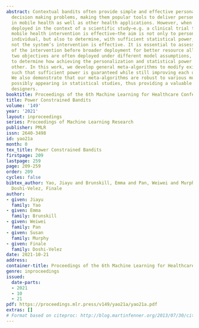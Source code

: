 ```yaml
---
abstract: Contextual bandits often provide simple and effective personalization in
  decision making problems, making them popular tools to deliver personalized interventions
  in mobile health as well as other health applications. However, when bandits are
  deployed in the context of a scientific study—e.g. a clinical trial to test if a
  mobile health intervention is effective—the aim is not only to personalize for an
  individual, but also to determine, with sufficient statistical power, whether or
  not the system’s intervention is effective. It is essential to assess the effectiveness
  of the intervention before broader deployment for better resource allocation. The
  two objectives are often deployed under different model assumptions, making it hard
  to determine how achieving the personalization and statistical power affect each
  other. In this work, we develop general meta-algorithms to modify existing algorithms
  such that sufficient power is guaranteed while still improving each user’s well-being.
  We also demonstrate that our meta-algorithms are robust to various model mis-specifications
  possibly appearing in statistical studies, thus providing a valuable tool to study
  designers.
booktitle: Proceedings of the 6th Machine Learning for Healthcare Conference
title: Power Constrained Bandits
volume: '149'
year: '2021'
layout: inproceedings
series: Proceedings of Machine Learning Research
publisher: PMLR
issn: 2640-3498
id: yao21a
month: 0
tex_title: Power Constrained Bandits
firstpage: 209
lastpage: 259
page: 209-259
order: 209
cycles: false
bibtex_author: Yao, Jiayu and Brunskill, Emma and Pan, Weiwei and Murphy, Susan and
  Doshi-Velez, Finale
author:
- given: Jiayu
  family: Yao
- given: Emma
  family: Brunskill
- given: Weiwei
  family: Pan
- given: Susan
  family: Murphy
- given: Finale
  family: Doshi-Velez
date: 2021-10-21
address:
container-title: Proceedings of the 6th Machine Learning for Healthcare Conference
genre: inproceedings
issued:
  date-parts:
  - 2021
  - 10
  - 21
pdf: https://proceedings.mlr.press/v149/yao21a/yao21a.pdf
extras: []
# Format based on citeproc: http://blog.martinfenner.org/2013/07/30/citeproc-yaml-for-bibliographies/
---
```

